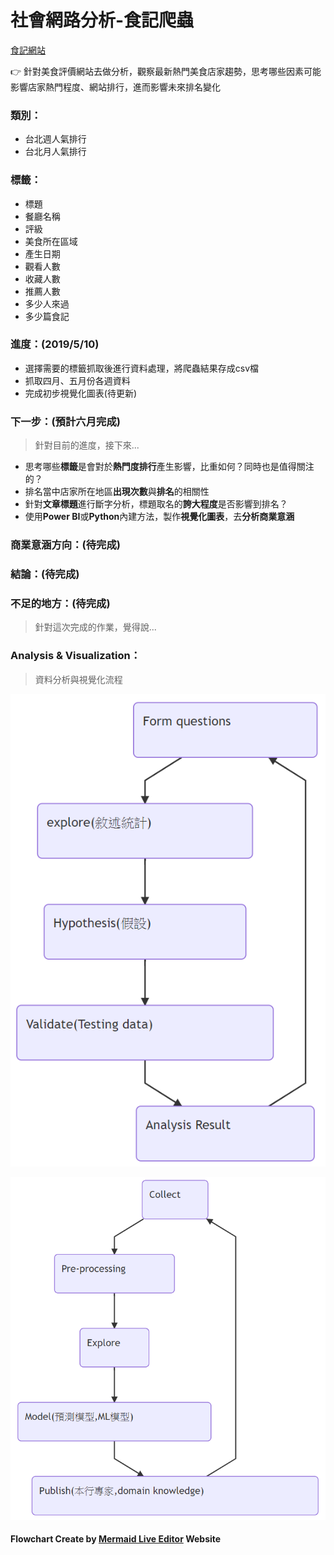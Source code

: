 # 社會網路分析-食記爬蟲
[食記網站](https://ifoodie.tw/city/%E5%8F%B0%E5%8C%97)

:point_right: 針對美食評價網站去做分析，觀察最新熱門美食店家趨勢，思考哪些因素可能影響店家熱門程度、網站排行，進而影響未來排名變化

### 類別：
* 台北週人氣排行
* 台北月人氣排行

### 標籤：
* 標題
* 餐廳名稱
* 評級
* 美食所在區域
* 產生日期
* 觀看人數
* 收藏人數
* 推薦人數
* 多少人來過
* 多少篇食記

### 進度：(2019/5/10)
* 選擇需要的標籤抓取後進行資料處理，將爬蟲結果存成csv檔
* 抓取四月、五月份各週資料
* 完成初步視覺化圖表(待更新)

### 下一步：(預計六月完成)
>針對目前的進度，接下來...
* 思考哪些**標籤**是會對於**熱門度排行**產生影響，比重如何？同時也是值得關注的？
* 排名當中店家所在地區**出現次數**與**排名**的相關性
* 針對**文章標題**進行斷字分析，標題取名的**誇大程度**是否影響到排名？
* 使用**Power BI**或**Python**內建方法，製作**視覺化圖表**，去**分析商業意涵**


### 商業意涵方向：(待完成)



### 結論：(待完成)



### 不足的地方：(待完成)
>針對這次完成的作業，覺得說...


### Analysis & Visualization：

>資料分析與視覺化流程

![Analysis & Visualization-1](https://github.com/KuoYuHong/crawling-everything/blob/master/%E5%B7%A8%E9%87%8F%E8%B3%87%E6%96%99%E5%88%86%E6%9E%90-Tibame%E7%B6%B2%E7%AB%99%E7%88%AC%E8%9F%B2/%E5%9C%96%E7%89%87/Analysis%20%26%20Visualization-1.png)

![Analysis & Visualization-2](https://github.com/KuoYuHong/crawling-everything/blob/master/%E5%B7%A8%E9%87%8F%E8%B3%87%E6%96%99%E5%88%86%E6%9E%90-Tibame%E7%B6%B2%E7%AB%99%E7%88%AC%E8%9F%B2/%E5%9C%96%E7%89%87/Analysis%20%26%20Visualization-2.png)

#### Flowchart Create by [Mermaid Live Editor](https://mermaidjs.github.io/mermaid-live-editor/#/edit/eyJjb2RlIjoiZ3JhcGggVERcbkFbQ2hyaXN0bWFzXSAtLT58R2V0IG1vbmV5fCBCKEdvIHNob3BwaW5nKVxuQiAtLT4gQ3tMZXQgbWUgdGhpbmt9XG5DIC0tPnxPbmV8IERbTGFwdG9wXVxuQyAtLT58VHdvfCBFW2lQaG9uZV1cbkMgLS0-fFRocmVlfCBGW2ZhOmZhLWNhciBDYXJdXG4iLCJtZXJtYWlkIjp7InRoZW1lIjoiZGVmYXVsdCJ9fQ) Website
